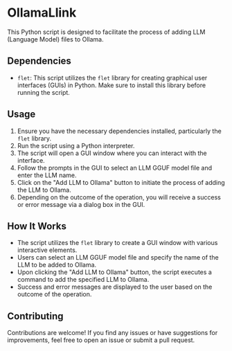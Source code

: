 # OllamaLlink

This Python script is designed to facilitate the process of adding LLM (Language Model) files to Ollama.

## Dependencies

- `flet`: This script utilizes the `flet` library for creating graphical user interfaces (GUIs) in Python. Make sure to install this library before running the script.

## Usage

1. Ensure you have the necessary dependencies installed, particularly the `flet` library.
2. Run the script using a Python interpreter.
3. The script will open a GUI window where you can interact with the interface.
4. Follow the prompts in the GUI to select an LLM GGUF model file and enter the LLM name.
5. Click on the "Add LLM to Ollama" button to initiate the process of adding the LLM to Ollama.
6. Depending on the outcome of the operation, you will receive a success or error message via a dialog box in the GUI.

## How It Works

- The script utilizes the `flet` library to create a GUI window with various interactive elements.
- Users can select an LLM GGUF model file and specify the name of the LLM to be added to Ollama.
- Upon clicking the "Add LLM to Ollama" button, the script executes a command to add the specified LLM to Ollama.
- Success and error messages are displayed to the user based on the outcome of the operation.

## Contributing

Contributions are welcome! If you find any issues or have suggestions for improvements, feel free to open an issue or submit a pull request.
